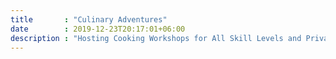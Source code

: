 ```yaml
---
title       : "Culinary Adventures"
date        : 2019-12-23T20:17:01+06:00
description : "Hosting Cooking Workshops for All Skill Levels and Private Dining Experiences is My Goal. I am Working Hard to Bring It to Life. So, Stay Tuned!"
---
```


